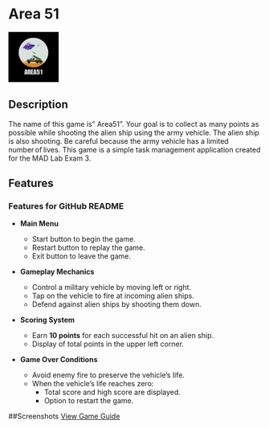 # Area 51
<img src="https://github.com/isharaUmayanaga/Area_51/blob/main/game51/app/src/main/res/drawable/area51logo.png" alt="App Logo" width="100" hight="100">

## Description
The name of this game is” Area51”. Your goal is to collect as many points as possible while shooting the alien ship using the army vehicle.  The alien ship is also shooting. Be careful because the army vehicle has a limited number of lives. 
This game is a simple task management application created for the MAD Lab Exam 3.

## Features
### Features for GitHub README  

- **Main Menu**  
  - Start button to begin the game.  
  - Restart button to replay the game.  
  - Exit button to leave the game.  

- **Gameplay Mechanics**  
  - Control a military vehicle by moving left or right.  
  - Tap on the vehicle to fire at incoming alien ships.  
  - Defend against alien ships by shooting them down.  

- **Scoring System**  
  - Earn **10 points** for each successful hit on an alien ship.  
  - Display of total points in the upper left corner.  

- **Game Over Conditions**  
  - Avoid enemy fire to preserve the vehicle’s life.  
  - When the vehicle’s life reaches zero:  
    - Total score and high score are displayed.  
    - Option to restart the game.
      
##Screenshots
[View Game Guide](https://github.com/isharaUmayanaga/Area_51/blob/main/area51.pdf)




